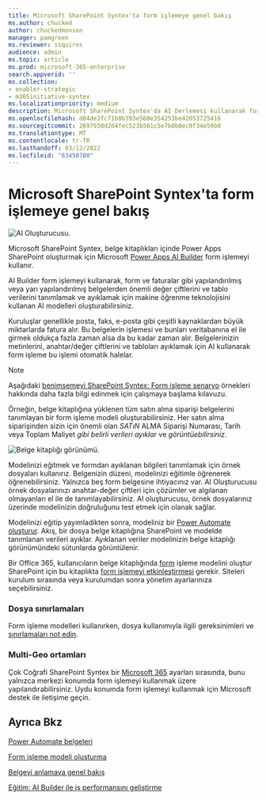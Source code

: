 ```yaml
---
title: Microsoft SharePoint Syntex'ta form işlemeye genel bakış
ms.author: chucked
author: chuckedmonson
manager: pamgreen
ms.reviewer: ssquires
audience: admin
ms.topic: article
ms.prod: microsoft-365-enterprise
search.appverid: ''
ms.collection:
- enabler-strategic
- m365initiative-syntex
ms.localizationpriority: medium
description: Microsoft SharePoint Syntex'da AI Derlemesi kullanarak form işleme modelleri oluşturma hakkında SharePoint Syntex.
ms.openlocfilehash: d04de2fc71b0b393e560e354253be42053725416
ms.sourcegitcommit: 2697938d2d4fec523b501c5e7b0b8ec8f34e59b0
ms.translationtype: MT
ms.contentlocale: tr-TR
ms.lasthandoff: 03/12/2022
ms.locfileid: "63450780"
---
```

# <a name="form-processing-overview-in-microsoft-sharepoint-syntex"></a>Microsoft SharePoint Syntex'ta form işlemeye genel bakış

 ![AI Oluşturucusu.](../media/content-understanding/ai-builder.png)</br>

Microsoft SharePoint Syntex, belge kitaplıkları içinde Power Apps SharePoint oluşturmak için Microsoft [Power Apps AI Builder](/ai-builder/overview) form işlemeyi kullanır.

AI Builder form işlemeyi kullanarak, form ve faturalar gibi yapılandırılmış veya yarı yapılandırılmış belgelerden önemli değer çiftlerini ve tablo verilerini tanımlamak ve ayıklamak için makine öğrenme teknolojisini kullanan AI modelleri oluşturabilirsiniz.

Kuruluşlar genellikle posta, faks, e-posta gibi çeşitli kaynaklardan büyük miktarlarda fatura alır. Bu belgelerin işlemesi ve bunları veritabanına el ile girmek oldukça fazla zaman alsa da bu kadar zaman alır. Belgelerinizin metinlerini, anahtar/değer çiftlerini ve tabloları ayıklamak için AI kullanarak form işleme bu işlemi otomatik halelar. 

> [!NOTE]
> Aşağıdaki [benimsemeyi SharePoint Syntex: Form işleme senaryo](./adoption-getstarted.md) örnekleri hakkında daha fazla bilgi edinmek için çalışmaya başlama kılavuzu.

Örneğin, belge kitaplığına yüklenen tüm satın alma siparişi belgelerini tanımlayan bir form işleme modeli oluşturabilirsiniz. Her satın alma siparişinden sizin için önemli olan *SATıN* ALMA Siparişi Numarası, Tarih veya Toplam Maliyet *gibi belirli verileri ayıklar* ve *görüntüebilirsiniz*.

![Belge kitaplığı görünümü.](../media/content-understanding/doc-lib-done.png)</br>  

Modelinizi eğitmek ve formdan ayıklanan bilgileri tanımlamak için örnek dosyaları kullanırız. Belgenizin düzeni, modelinizi eğitimle öğrenerek öğrenebilirsiniz. Yalnızca beş form belgesine ihtiyacınız var. AI Oluşturucusu örnek dosyalarınızı anahtar-değer çiftleri için çözümler ve algılanan olmayanları el ile de tanımlayabilirsiniz.  AI oluşturucusu, örnek dosyalarınız üzerinde modelinizin doğruluğunu test etmek için olanak sağlar.

Modelinizi eğitip yayımladikten sonra, modeliniz bir [Power Automate oluşturur](/power-automate/getting-started). Akış, bir dosya belge kitaplığına SharePoint ve modelde tanımlanan verileri ayıklar. Ayıklanan veriler modelinizin belge kitaplığı görünümündeki sütunlarda görüntülenir.

Bir Office 365, kullanıcıların belge kitaplığında [form](./set-up-content-understanding.md) işleme modelini oluştur SharePoint için bu kitaplıkta [form işlemeyi etkinleştirmesi](create-a-form-processing-model.md) gerekir. Siteleri kurulum sırasında veya kurulumdan sonra yönetim ayarlarınıza seçebilirsiniz.

### <a name="file-limitations"></a>Dosya sınırlamaları

Form işleme modelleri kullanırken, dosya kullanımıyla ilgili gereksinimleri ve [sınırlamaları not edin](/ai-builder/form-processing-model-requirements).

### <a name="multi-geo-environments"></a>Multi-Geo ortamları

Çok Coğrafi SharePoint Syntex bir [Microsoft 365](../enterprise/microsoft-365-multi-geo.md) ayarları sırasında, bunu yalnızca merkezi konumda form işlemeyi kullanmak üzere yapılandırabilirsiniz. Uydu konumda form işlemeyi kullanmak için Microsoft destek ile iletişime geçin.






## <a name="see-also"></a>Ayrıca Bkz
  
[Power Automate belgeleri](/power-automate/)

[Form işleme modeli oluşturma](create-a-form-processing-model.md)

[Belgeyi anlamaya genel bakış](document-understanding-overview.md)

[Eğitim: AI Builder ile iş performansını geliştirme](/learn/paths/improve-business-performance-ai-builder/?source=learn)